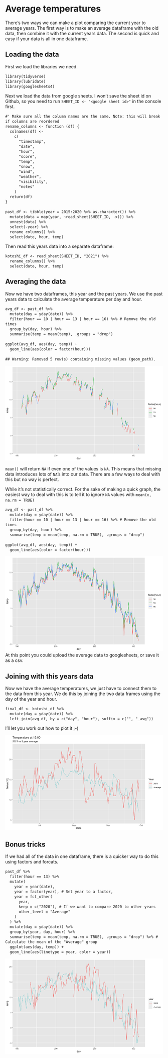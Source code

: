 # Average temperatures

There’s two ways we can make a plot comparing the current year to
average years. The first way is to make an average dataframe with the
old data, then combine it with the current years data. The second is
quick and easy if your data is all in one dataframe.

## Loading the data

First we load the libraries we need.

    library(tidyverse)
    library(lubridate)
    library(googlesheets4)

Next we load the data from google sheets. I won’t save the sheet id on
Github, so you need to run `SHEET_ID <- "<google sheet id>"` in the
console first.

    #' Make sure all the column names are the same. Note: this will break if columns are reordered
    rename_columns <- function (df) {
      colnames(df) <-
        c(
          "timestamp",
          "date",
          "hour",
          "score",
          "temp",
          "snow",
          "wind",
          "weather",
          "visibility",
          "notes"
        )
      return(df)
    }

    past_df <- tibble(year = 2015:2020 %>% as.character()) %>% 
      mutate(data = map(year, ~read_sheet(SHEET_ID, .x))) %>% 
      unnest(data) %>%
      select(-year) %>% 
      rename_columns() %>%
      select(date, hour, temp)

Then read this years data into a separate dataframe:

    kotoshi_df <- read_sheet(SHEET_ID, "2021") %>% 
      rename_columns() %>% 
      select(date, hour, temp)

## Averaging the data

Now we have two dataframes, this year and the past years. We use the
past years data to calculate the average temperature per day and hour.

    avg_df <- past_df %>% 
      mutate(day = yday(date)) %>% 
      filter(hour == 10 | hour == 13 | hour == 16) %>% # Remove the old times
      group_by(day, hour) %>% 
      summarise(temp = mean(temp), .groups = "drop")

    ggplot(avg_df, aes(day, temp)) +
      geom_line(aes(color = factor(hour)))

    ## Warning: Removed 5 row(s) containing missing values (geom_path).

![](20210928-averaging_files/figure-markdown_strict/avg-graph-1.png)

`mean()` will return `NA` if even one of the values is `NA`. This means
that missing data introduces lots of `NA`’s into our data. There are a
few ways to deal with this but no way is perfect.

While it’s not statistically correct. For the sake of making a quick
graph, the easiest way to deal with this is to tell it to ignore `NA`
values with `mean(x, na.rm = TRUE)`

    avg_df <- past_df %>% 
      mutate(day = yday(date)) %>% 
      filter(hour == 10 | hour == 13 | hour == 16) %>% # Remove the old times
      group_by(day, hour) %>% 
      summarise(temp = mean(temp, na.rm = TRUE), .groups = "drop")

    ggplot(avg_df, aes(day, temp)) +
      geom_line(aes(color = factor(hour)))

![](20210928-averaging_files/figure-markdown_strict/fixed-average-1.png)
At this point you could upload the average data to googlesheets, or save
it as a csv.

## Joining with this years data

Now we have the average temperatures, we just have to connect them to
the data from this year. We do this by joining the two data frames using
the day of the year and hour.

    final_df <- kotoshi_df %>% 
      mutate(day = yday(date)) %>% 
      left_join(avg_df, by = c("day", "hour"), suffix = c("", "_avg"))

I’ll let you work out how to plot it ;-)

![](20210928-averaging_files/figure-markdown_strict/final-graph-1.png)

## Bonus tricks

If we had all of the data in one dataframe, there is a quicker way to do
this using factors and forcats.

    past_df %>% 
      filter(hour == 13) %>% 
      mutate(
        year = year(date),
        year = factor(year), # Set year to a factor,
        year = fct_other(
          year,
          keep = c("2020"), # If we want to compare 2020 to other years
          other_level = "Average"
        )
      ) %>% 
      mutate(day = yday(date)) %>% 
      group_by(year, day, hour) %>% 
      summarise(temp = mean(temp, na.rm = TRUE), .groups = "drop") %>% # Calculate the mean of the "Average" group
      ggplot(aes(day, temp)) +
      geom_line(aes(linetype = year, color = year))

![](20210928-averaging_files/figure-markdown_strict/bonus-1.png)
